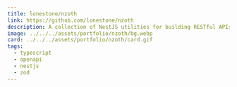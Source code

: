 ```yaml
---
title: lonestone/nzoth
link: https://github.com/lonestone/nzoth
description: A collection of NestJS utilities for building RESTful APIs with support for filtering, pagination, sorting, type-safe request/response validation, and OpenAPI schema registration using Zod
image: ../../../assets/portfolio/nzoth/bg.webp
card: ../../../assets/portfolio/nzoth/card.gif
tags:
  - typescript
  - openapi
  - nestjs
  - zod
---
```

